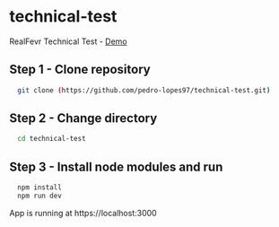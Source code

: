 # technical-test
RealFevr Technical Test - [Demo](https://realfevr-technical-test.vercel.app/)

## Step 1 - Clone repository
```sh 
  git clone (https://github.com/pedro-lopes97/technical-test.git)
```

## Step 2 - Change directory
```sh 
  cd technical-test
```

## Step 3 - Install node modules and run
```sh 
  npm install
  npm run dev
```

App is running at https://localhost:3000
